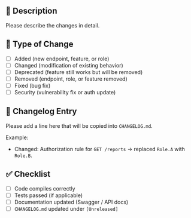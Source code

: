## 📌 Description

Please describe the changes in detail.

## 🔖 Type of Change

- [ ] Added (new endpoint, feature, or role)
- [ ] Changed (modification of existing behavior)
- [ ] Deprecated (feature still works but will be removed)
- [ ] Removed (endpoint, role, or feature removed)
- [ ] Fixed (bug fix)
- [ ] Security (vulnerability fix or auth update)

## 📝 Changelog Entry

Please add a line here that will be copied into `CHANGELOG.md`.

Example:

- Changed: Authorization rule for `GET /reports` → replaced `Role.A` with `Role.B`.

## ✅ Checklist

- [ ] Code compiles correctly
- [ ] Tests passed (if applicable)
- [ ] Documentation updated (Swagger / API docs)
- [ ] `CHANGELOG.md` updated under `[Unreleased]`
